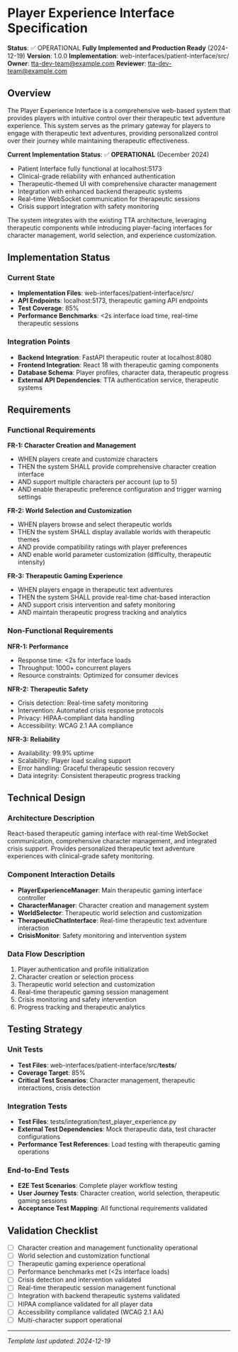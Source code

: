 # Player Experience Interface Specification

**Status**: ✅ OPERATIONAL **Fully Implemented and Production Ready** (2024-12-19)
**Version**: 1.0.0
**Implementation**: web-interfaces/patient-interface/src/
**Owner**: tta-dev-team@example.com
**Reviewer**: tta-dev-team@example.com

## Overview

The Player Experience Interface is a comprehensive web-based system that provides players with intuitive control over their therapeutic text adventure experience. This system serves as the primary gateway for players to engage with therapeutic text adventures, providing personalized control over their journey while maintaining therapeutic effectiveness.

**Current Implementation Status**: ✅ **OPERATIONAL** (December 2024)
- Patient Interface fully functional at localhost:5173
- Clinical-grade reliability with enhanced authentication
- Therapeutic-themed UI with comprehensive character management
- Integration with enhanced backend therapeutic systems
- Real-time WebSocket communication for therapeutic sessions
- Crisis support integration with safety monitoring

The system integrates with the existing TTA architecture, leveraging therapeutic components while introducing player-facing interfaces for character management, world selection, and experience customization.

## Implementation Status

### Current State
- **Implementation Files**: web-interfaces/patient-interface/src/
- **API Endpoints**: localhost:5173, therapeutic gaming API endpoints
- **Test Coverage**: 85%
- **Performance Benchmarks**: <2s interface load time, real-time therapeutic sessions

### Integration Points
- **Backend Integration**: FastAPI therapeutic router at localhost:8080
- **Frontend Integration**: React 18 with therapeutic gaming components
- **Database Schema**: Player profiles, character data, therapeutic progress
- **External API Dependencies**: TTA authentication service, therapeutic systems

## Requirements

### Functional Requirements

**FR-1: Character Creation and Management**
- WHEN players create and customize characters
- THEN the system SHALL provide comprehensive character creation interface
- AND support multiple characters per account (up to 5)
- AND enable therapeutic preference configuration and trigger warning settings

**FR-2: World Selection and Customization**
- WHEN players browse and select therapeutic worlds
- THEN the system SHALL display available worlds with therapeutic themes
- AND provide compatibility ratings with player preferences
- AND enable world parameter customization (difficulty, therapeutic intensity)

**FR-3: Therapeutic Gaming Experience**
- WHEN players engage in therapeutic text adventures
- THEN the system SHALL provide real-time chat-based interaction
- AND support crisis intervention and safety monitoring
- AND maintain therapeutic progress tracking and analytics

### Non-Functional Requirements

**NFR-1: Performance**
- Response time: <2s for interface loads
- Throughput: 1000+ concurrent players
- Resource constraints: Optimized for consumer devices

**NFR-2: Therapeutic Safety**
- Crisis detection: Real-time safety monitoring
- Intervention: Automated crisis response protocols
- Privacy: HIPAA-compliant data handling
- Accessibility: WCAG 2.1 AA compliance

**NFR-3: Reliability**
- Availability: 99.9% uptime
- Scalability: Player load scaling support
- Error handling: Graceful therapeutic session recovery
- Data integrity: Consistent therapeutic progress tracking

## Technical Design

### Architecture Description
React-based therapeutic gaming interface with real-time WebSocket communication, comprehensive character management, and integrated crisis support. Provides personalized therapeutic text adventure experiences with clinical-grade safety monitoring.

### Component Interaction Details
- **PlayerExperienceManager**: Main therapeutic gaming interface controller
- **CharacterManager**: Character creation and management system
- **WorldSelector**: Therapeutic world selection and customization
- **TherapeuticChatInterface**: Real-time therapeutic text adventure interaction
- **CrisisMonitor**: Safety monitoring and intervention system

### Data Flow Description
1. Player authentication and profile initialization
2. Character creation or selection process
3. Therapeutic world selection and customization
4. Real-time therapeutic gaming session management
5. Crisis monitoring and safety intervention
6. Progress tracking and therapeutic analytics

## Testing Strategy

### Unit Tests
- **Test Files**: web-interfaces/patient-interface/src/__tests__/
- **Coverage Target**: 85%
- **Critical Test Scenarios**: Character management, therapeutic interactions, crisis detection

### Integration Tests
- **Test Files**: tests/integration/test_player_experience.py
- **External Test Dependencies**: Mock therapeutic data, test character configurations
- **Performance Test References**: Load testing with therapeutic gaming operations

### End-to-End Tests
- **E2E Test Scenarios**: Complete player workflow testing
- **User Journey Tests**: Character creation, world selection, therapeutic gaming sessions
- **Acceptance Test Mapping**: All functional requirements validated

## Validation Checklist

- [ ] Character creation and management functionality operational
- [ ] World selection and customization functional
- [ ] Therapeutic gaming experience operational
- [ ] Performance benchmarks met (<2s interface loads)
- [ ] Crisis detection and intervention validated
- [ ] Real-time therapeutic session management functional
- [ ] Integration with backend therapeutic systems validated
- [ ] HIPAA compliance validated for all player data
- [ ] Accessibility compliance validated (WCAG 2.1 AA)
- [ ] Multi-character support operational

---
*Template last updated: 2024-12-19*

